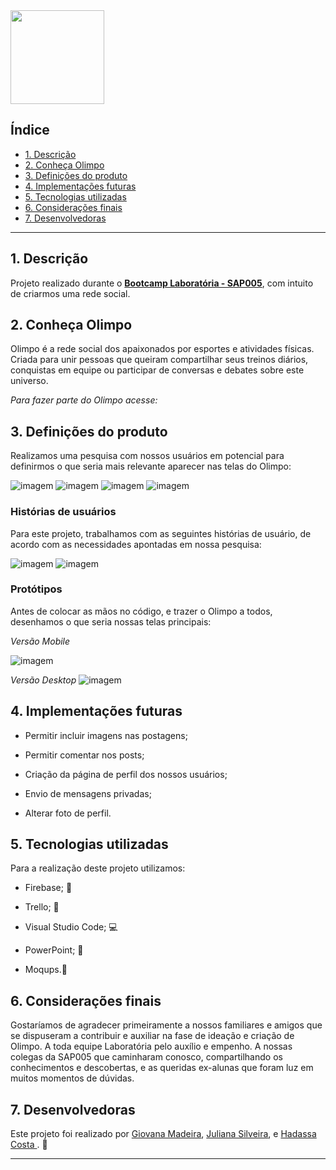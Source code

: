 <img src = "./src/images/olimpo.png" height='150' widht='150'>

## Índice

- [1. Descrição](#1-descrição)
- [2. Conheça Olimpo](#2-conheça-olimpo)
- [3. Definições do produto](#3-definições-do-produto)
- [4. Implementações futuras](#4-implementações-futuras)
- [5. Tecnologias utilizadas](#5-tecnologias-utilizadas)
- [6. Considerações finais](#6-considerações-finais)
- [7. Desenvolvedoras](#7-desenvolvedoras)

---

## 1. Descrição

Projeto realizado durante o [**Bootcamp Laboratória - SAP005**]("http://laboratoria.la"), com intuito de criarmos uma rede social.

## 2. Conheça Olimpo

Olimpo é a rede social dos apaixonados por esportes e atividades físicas. Criada para unir pessoas que queiram compartilhar seus treinos diários, conquistas em equipe ou participar de conversas e debates sobre este universo.

*Para fazer parte do Olimpo acesse:* 

## 3. Definições do produto

Realizamos uma pesquisa com nossos usuários em potencial para definirmos o que seria mais relevante aparecer nas telas do Olimpo:

![imagem](./src/images/readme/form2.png)
![imagem](./src/images/readme/form3.png)
![imagem](./src/images/readme/form1.png)
![imagem](./src/images/readme/form4.png)

### Histórias de usuários

Para este projeto, trabalhamos com as seguintes histórias de usuário, de acordo com as necessidades apontadas em nossa pesquisa:

![imagem](./src/images/readme/historia.user1.png)
![imagem](./src/images/readme/historia.user2.png)

### Protótipos

Antes de colocar as mãos no código, e trazer o Olimpo a todos, desenhamos o que seria nossas telas principais:

_*Versão Mobile*_

![imagem](./src/images/readme/prototipo2.png)

_*Versão Desktop*_
![imagem](./src/images/readme/prototipo.png)

## 4. Implementações futuras

- Permitir incluir imagens nas postagens;

- Permitir comentar nos posts;

- Criação da página de perfil dos nossos usuários;

- Envio de mensagens privadas;

- Alterar foto de perfil.

## 5. Tecnologias utilizadas

Para a realização deste projeto utilizamos:

- Firebase; :open_file_folder:

- Trello; :calendar:

- Visual Studio Code; :computer:

- PowerPoint; :card_index:  

- Moqups.:pencil:

## 6. Considerações finais

Gostaríamos de agradecer primeiramente a nossos familiares e amigos que se dispuseram a contribuir e auxiliar na fase de ideação e criação de Olimpo.
A toda equipe Laboratória pelo auxílio e empenho. A nossas colegas da SAP005 que caminharam conosco, compartilhando os conhecimentos e descobertas, e as queridas ex-alunas que foram luz em muitos momentos de dúvidas.


## 7. Desenvolvedoras 

Este projeto foi realizado por  <a href="https://github.com/giomadeira">Giovana Madeira</a>,
<a href="https://github.com/JulianaAmoriN">Juliana Silveira</a>, e 
<a href="https://github.com/Costahadassa">Hadassa Costa </a>. :rocket:

---